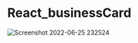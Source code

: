 # React_businessCard
![Screenshot 2022-06-25 232524](https://user-images.githubusercontent.com/81632171/175785150-2ba1ae24-f7bb-4bd3-abf8-4642e2d9df51.png)
